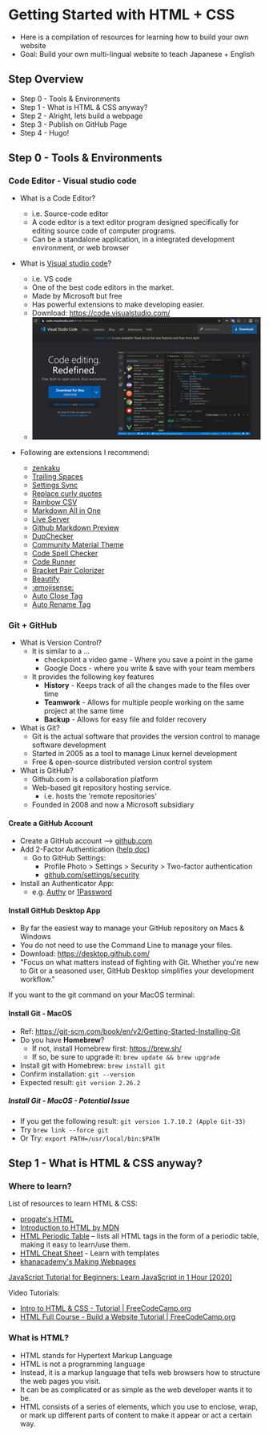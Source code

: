 # Getting Started with HTML + CSS
  * Here is a compilation of resources for learning how to build your own website
  * Goal: Build your own multi-lingual website to teach Japanese + English

## Step Overview
  * Step 0 - Tools & Environments
  * Step 1 - What is HTML & CSS anyway?
  * Step 2 - Alright, lets build a webpage
  * Step 3 - Publish on GitHub Page
  * Step 4 - Hugo!

## Step 0 - Tools & Environments

### Code Editor - Visual studio code
  * What is a Code Editor?
    * i.e. Source-code editor
    * A code editor is a text editor program designed specifically for editing source code of computer programs.
    * Can be a standalone application, in a integrated development environment, or web browser

  * What is [Visual studio code](https://code.visualstudio.com/)?
    * i.e. VS code
    * One of the best code editors in the market.
    * Made by Microsoft but free
    * Has powerful extensions to make developing easier.
    * Download: <https://code.visualstudio.com/>
    * ![vscode_website.png](./img/vscode_website.png)

  * Following are extensions I recommend:
    * [zenkaku](https://marketplace.visualstudio.com/items?itemName=mosapride.zenkaku)
    * [Trailing Spaces](https://marketplace.visualstudio.com/items?itemName=shardulm94.trailing-spaces)
    * [Settings Sync](https://marketplace.visualstudio.com/items?itemName=Shan.code-settings-sync)
    * [Replace curly quotes](https://marketplace.visualstudio.com/items?itemName=jinhyuk.replace-curly-quotes)
    * [Rainbow CSV](https://marketplace.visualstudio.com/items?itemName=mechatroner.rainbow-csv)
    * [Markdown All in One](https://marketplace.visualstudio.com/items?itemName=yzhang.markdown-all-in-one)
    * [Live Server](https://marketplace.visualstudio.com/items?itemName=ritwickdey.LiveServer)
    * [Github Markdown Preview](https://marketplace.visualstudio.com/items?itemName=bierner.github-markdown-preview)
    * [DupChecker](https://marketplace.visualstudio.com/items?itemName=jianbingfang.dupchecker)
    * [Community Material Theme](https://marketplace.visualstudio.com/items?itemName=Equinusocio.vsc-community-material-theme)
    * [Code Spell Checker](https://marketplace.visualstudio.com/items?itemName=streetsidesoftware.code-spell-checker)
    * [Code Runner](https://marketplace.visualstudio.com/items?itemName=formulahendry.code-runner)
    * [Bracket Pair Colorizer](https://marketplace.visualstudio.com/items?itemName=CoenraadS.bracket-pair-colorizer)
    * [Beautify](https://marketplace.visualstudio.com/items?itemName=HookyQR.beautify)
    * [:emojisense:](https://marketplace.visualstudio.com/items?itemName=bierner.emojisense)
    * [Auto Close Tag](https://marketplace.visualstudio.com/items?itemName=formulahendry.auto-close-tag)
    * [Auto Rename Tag](https://marketplace.visualstudio.com/items?itemName=formulahendry.auto-rename-tag)

### Git + GitHub
  * What is Version Control?
    * It is similar to a ...
      * checkpoint a video game - Where you save a point in the game
      * Google Docs - where you write & save with your team members
    * It provides the following key features
      * **History** - Keeps track of all the changes made to the files over time
      * **Teamwork** - Allows for multiple people working on the same project at the same time
      * **Backup** - Allows for easy file and folder recovery
  * What is Git?
    * Git is the actual software that provides the version control to manage software development
    * Started in 2005 as a tool to manage Linux kernel development
    * Free & open-source distributed version control system
  * What is GitHub?
    * Github.com is a collaboration platform
    * Web-based git repository hosting service.
      * i.e. hosts the 'remote repositories'
    * Founded in 2008 and now a Microsoft subsidiary

#### Create a GitHub Account
  * Create a GitHub account --> [github.com](https://github.com/)
  * Add 2-Factor Authentication ([help doc](https://help.github.com/en/github/authenticating-to-github/configuring-two-factor-authentication))
    * Go to GitHub Settings:
      * Profile Photo > Settings > Security > Two-factor authentication
      * [github.com/settings/security](https://github.com/settings/security)
  * Install an Authenticator App:
    * e.g. [Authy](https://authy.com/guides/github/) or [1Password](https://support.1password.com/one-time-passwords/)

#### Install GitHub Desktop App
  * By far the easiest way to manage your GitHub repository on Macs & Windows
  * You do not need to use the Command Line to manage your files.
  * Download: <https://desktop.github.com/>
  * "Focus on what matters instead of fighting with Git. Whether you're new to Git or a seasoned user, GitHub Desktop simplifies your development workflow."

If you want to the git command on your MacOS terminal:

#### Install Git - MacOS
  * Ref: <https://git-scm.com/book/en/v2/Getting-Started-Installing-Git>
  * Do you have **Homebrew**?
    * If not, install Homebrew first: <https://brew.sh/>
    * If so, be sure to upgrade it:   `brew update && brew upgrade`
  * Install git with Homebrew:  `brew install git`
  * Confirm installation:       `git --version`
  * Expected result:            `git version 2.26.2`

##### Install Git - MacOS - Potential Issue
  * If you get the following result:  `git version 1.7.10.2 (Apple Git-33)`
  * Try `brew link --force git`
  * Or Try: `export PATH=/usr/local/bin:$PATH`

## Step 1 - What is HTML & CSS anyway?

### Where to learn?
List of resources to learn HTML & CSS:
  * [progate's HTML](https://progate.com/languages/html)
  * [Introduction to HTML by MDN](https://developer.mozilla.org/en-US/docs/Learn/HTML/Introduction_to_HTML)
  * [HTML Periodic Table](https://websitesetup.org/html5-periodical-table/) – lists all HTML tags in the form of a periodic table, making it easy to learn/use them.
  * [HTML Cheat Sheet](https://websitesetup.org/html5-cheat-sheet/) - Learn with templates
  * [khanacademy's Making Webpages](https://www.khanacademy.org/computing/computer-programming/html-css)

[JavaScript Tutorial for Beginners: Learn JavaScript in 1 Hour [2020]](https://youtu.be/W6NZfCO5SIk)

Video Tutorials:
  * [Intro to HTML & CSS - Tutorial | FreeCodeCamp.org](https://youtu.be/kLO4X_3VYdg)
  * [HTML Full Course - Build a Website Tutorial | FreeCodeCamp.org](https://www.youtube.com/watch?v=pQN-pnXPaVg&t=493s)

### What is HTML?
  * HTML stands for Hypertext Markup Language
  * HTML is not a programming language
  * Instead, it is a markup language that tells web browsers how to structure the web pages you visit.
  * It can be as complicated or as simple as the web developer wants it to be.
  * HTML consists of a series of elements, which you use to enclose, wrap, or mark up different parts of content to make it appear or act a certain way.
